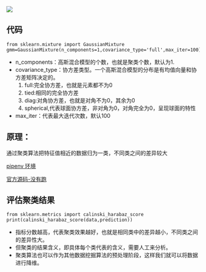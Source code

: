 ![](./EM下2.png)

## 代码
```
from sklearn.mixture import GaussianMixture
gmm=GaussianMixture(n_components=1,covariance_type='full',max_iter=100)
```
 - n_components：高斯混合模型的个数，也就是聚类个数，默认为1.
 - covariance_type：协方差类型。一个高斯混合模型的分布是有均值向量和协方差矩阵决定的。
   1. full:完全协方差，也就是元素都不为0  
   2. tied:相同的完全协方差  
   3. diag:对角协方差，也就是对角不为0，其余为0
   4. spherical,代表球面协方差，非对角为0，对角完全为0，呈现球面的特性
- max_iter：代表最大迭代次数，默认100

## 原理：
通过聚类算法把特征值相近的数据归为一类，不同类之间的差异较大  

[pipenv 环境](em.py)

[官方源码-没有跑](here_em.py)

## 评估聚类结果
```
from sklearn.metrics import calinski_harabaz_score
print(calinski_harabaz_score(data,prediction))
```
- 指标分数越高，代表聚类效果越好，也就是相同类中的差异越小，不同类之间的差异性大。
- 但聚类的结果含义，即具体每个类代表的含义，需要人工来分析。
- 聚类算法也可以作为其他数据挖掘算法的预处理阶段，这样我们就可以将数据进行降维。